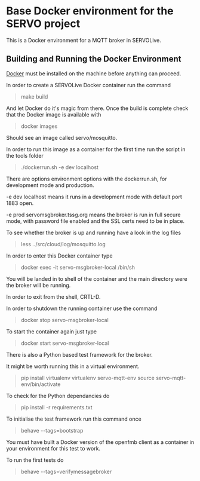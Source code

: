 # Base Docker environment for the SERVO project
This is a Docker environment for a MQTT broker in SERVOLive.

## Building and Running the Docker Environment
[Docker](https://www.docker.com/) must be installed on the machine before anything can proceed.

In order to create a SERVOLive Docker container run the command

> make build

And let Docker do it's magic from there. Once the build is complete check that the Docker image is available with

> docker images

Should see an image called servo/mosquitto.

In order to run this image as a container for the first time run the script in the tools folder

> ./dockerrun.sh -e dev localhost

There are options environment options with the dockerrun.sh, for development mode and production.

-e dev localhost means it runs in a development mode with default port 1883 open.

-e prod servomsgbroker.tssg.org means the broker is run in full secure mode, with password file enabled and the SSL certs need to be in place.

To see whether the broker is up and running have a look in the log files

> less ../src/cloud/log/mosquitto.log

In order to enter this Docker container type

> docker exec -it servo-msgbroker-local /bin/sh

You will be landed in to shell of the container and the main directory were the broker will be running.

In order to exit from the shell, CRTL-D.

In order to shutdown the running container use the command

> docker stop servo-msgbroker-local

To start the container again just type

> docker start servo-msgbroker-local

There is also a Python based test framework for the broker.

It might be worth running this in a virtual environment.

> pip install virtualenv
> virtualenv servo-mqtt-env
> source servo-mqtt-env/bin/activate

To check for the Python dependancies do

> pip install -r requirements.txt

To initialise the test framework run this command once

> behave --tags=bootstrap

You must have built a Docker version of the openfmb client as a container in your environment for this test to work.

To run the first tests do

> behave --tags=verifymessagebroker
